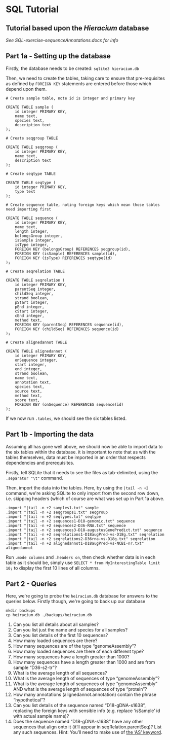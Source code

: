 # SQL Tutorial
## Tutorial based upon the *Hieracium* database

_See SQL-exercise-sequenceAnnotations.docx for info_

## Part 1a - Setting up the database

Firstly, the database needs to be created: `sqlite3 hieracium.db`

Then, we need to create the tables, taking care to ensure that pre-requisites as defined by `FOREIGN KEY` statements are entered before those which depend upon them.

```
# Create sample table, note id is integer and primary key

CREATE TABLE sample (
	id integer PRIMARY KEY,
	name text,
	species text,
	description text
);
```

```
# Create seqgroup TABLE

CREATE TABLE seqgroup (
	id integer PRIMARY KEY,
	name text,
	description text
);
```

```
# Create seqtype TABLE

CREATE TABLE seqtype (
	id integer PRIMARY KEY,
	type text
);
```

```
# Create sequence table, noting foreign keys which mean those tables need importing first

CREATE TABLE sequence (
	id integer PRIMARY KEY,
	name text,
	length integer,
	belongsGroup integer,
	isSample integer,
	isType integer,
	FOREIGN KEY (belongsGroup) REFERENCES seqgroup(id),
	FOREIGN KEY (isSample) REFERENCES sample(id),
	FOREIGN KEY (isType) REFERENCES seqtype(id)
);
```

```
# Create seqrelation TABLE

CREATE TABLE seqrelation (
	id integer PRIMARY KEY,
	parentSeq integer,
	childSeq integer,
	strand boolean,
	pStart integer,
	pEnd integer,
	cStart integer,
	cEnd integer,
	method text,
	FOREIGN KEY (parentSeq) REFERENCES sequence(id),
	FOREIGN KEY (childSeq) REFERENCES sequence(id)
);
```

```
# Create alignedannot TABLE

CREATE TABLE alignedannot (
	id integer PRIMARY KEY,
	onSequence integer,
	start integer,
	end integer,
	strand boolean,
	name text,
	annotation text,
	species text,
	source text,
	method text,
	score text,
	FOREIGN KEY (onSequence) REFERENCES sequence(id)
);
```

If we now run `.tables`, we should see the six tables listed.

## Part 1b - Importing the data
Assuming all has gone well above, we should now be able to import data to the six tables within the database. it is important to note that as with the tables themselves, data must be imported in an order that respects dependencies and prerequisites.

Firstly, tell SQLite that it needs to see the files as tab-delimited, using the `.separator "\t"` command.

Then, import the data into the tables. Here, by using the `|tail -n +2` command, we're asking SQLite to only import from the second row down, i.e. skipping headers (which of course are what was set up in Part 1a above.

```
.import "|tail -n +2 samples1.txt" sample
.import "|tail -n +2 seqgroups1.txt" seqgroup
.import "|tail -n +2 seqtypes.txt" seqtype
.import "|tail -n +2 sequences1-D18-genomic.txt" sequence
.import "|tail -n +2 sequences2-D36-RNA.txt" sequence
.import "|tail -n +2 sequences3-D18-augustusGenePredict.txt" sequence
.import "|tail -n +2 seqrelations1-D18augPred-vs-D18g.txt" seqrelation
.import "|tail -n +2 seqrelations2-D36rna-vs-D18g.txt" seqrelation
.import "|tail -n +2 alignedannot1-D18augPred-vs-NCBI-nr.txt" alignedannot
```
Run `.mode columns` and `.headers on`, then check whether data is in each table as it should be, simply use `SELECT * from MyInterestingTable limit 10;` to display the first 10 lines of all columns.

## Part 2 - Queries
Here, we're going to probe the `heiracium.db` database for answers to the queries below. Firstly though, we're going to back up our database

```
mkdir backups
cp heiracium.db ./backups/heiracium.db
```

1.	Can you list all details about all samples?  
2.	Can you list just the name and species for all samples? 
3.	Can you list details of the first 10 sequences?
4.	How many loaded sequences are there?
5.	How many sequences are of the type “genomeAssembly”?
6.	How many loaded sequences are there of each different type? 
7.	How many sequences have a length greater than 1000?
8.	How many sequences have a length greater than 1000 and are from sample “D36-s2-tr”?
9.	What is the average length of all sequences?
10.	What is the average length of sequences of type “genomeAssembly”?
11.	What is the average length of sequences of type “genomeAssembly” AND what is the average length of sequences of type “protein”? 
12.	How many annotations (alignedannot.annotation) contain the phrase “hypothetical”?
13.	Can you list details of the sequence named “D18-gDNA-s1638”, replacing the foreign keys with sensible info (e.g. replace ‘isSample’ id with actual sample name)?  
14.	Does the sequence named “D18-gDNA-s1638” have any other sequences that align onto it (it’ll appear in seqRelation.parentSeq)?  List any such sequences. 
Hint: You’ll need to make use of [the ‘AS’ keyword](https://www.w3schools.com/sql/sql_alias.asp).



